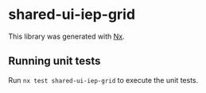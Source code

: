 # shared-ui-iep-grid

This library was generated with [Nx](https://nx.dev).

## Running unit tests

Run `nx test shared-ui-iep-grid` to execute the unit tests.
